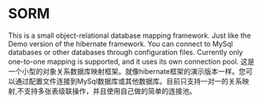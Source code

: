 # SORM
This is a small object-relational database mapping framework.
Just like the Demo version of the hibernate framework.
You can connect to MySql databases or other databases through configuration files.
Currently only one-to-one mapping is supported, and it uses its own connection pool.
这是一个小型的对象关系数据库映射框架。就像hibernate框架的演示版本一样。您可以通过配置文件连接到MySql数据库或其他数据库。目前只支持一对一的关系映射,不支持多张表级联操作，并且使用自己做的简单的连接池。
